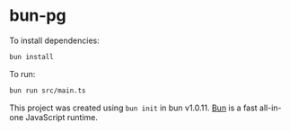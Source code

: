 # bun-pg

To install dependencies:

```bash
bun install
```

To run:

```bash
bun run src/main.ts
```

This project was created using `bun init` in bun v1.0.11. [Bun](https://bun.sh) is a fast all-in-one JavaScript runtime.
